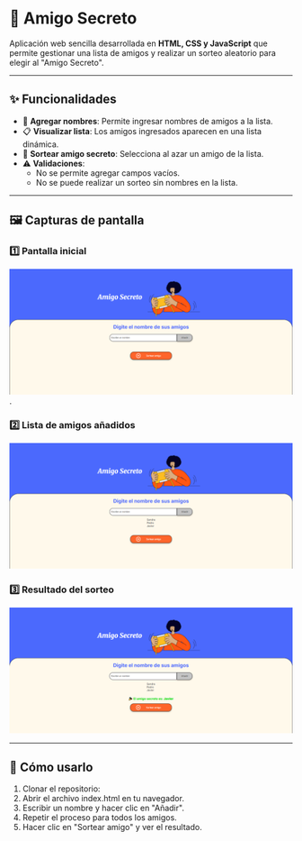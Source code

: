 # 🎁 Amigo Secreto

Aplicación web sencilla desarrollada en **HTML, CSS y JavaScript** que permite gestionar una lista de amigos y realizar un sorteo aleatorio para elegir al "Amigo Secreto".

---

## ✨ Funcionalidades

- 📝 **Agregar nombres**: Permite ingresar nombres de amigos a la lista.  
- 📋 **Visualizar lista**: Los amigos ingresados aparecen en una lista dinámica.  
- 🎲 **Sortear amigo secreto**: Selecciona al azar un amigo de la lista.  
- ⚠️ **Validaciones**:
  - No se permite agregar campos vacíos.
  - No se puede realizar un sorteo sin nombres en la lista.

---

## 🖼️ Capturas de pantalla

### 1️⃣ Pantalla inicial
![Pantalla inicial](https://github.com/Francisco9427/Challenge_Amigo_Secreto/blob/main/assets/Captura%20de%20pantalla%20inicial.png).

### 2️⃣ Lista de amigos añadidos
![Lista de amigos](https://github.com/Francisco9427/Challenge_Amigo_Secreto/blob/main/assets/Captura%20de%20pantalla%20lista.png)

### 3️⃣ Resultado del sorteo
![Resultado del sorteo](https://github.com/Francisco9427/Challenge_Amigo_Secreto/blob/main/assets/Captura%20de%20pantalla%20sorteo.png)

---

## 🚀 Cómo usarlo

1. Clonar el repositorio:
2. Abrir el archivo index.html en tu navegador.
3. Escribir un nombre y hacer clic en "Añadir".
4. Repetir el proceso para todos los amigos.
5. Hacer clic en "Sortear amigo" y ver el resultado.

   

 
